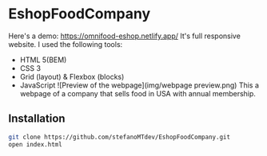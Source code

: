 # EshopFoodCompany
Here's a demo: https://omnifood-eshop.netlify.app/
It's full responsive website.
I used the following tools:
- HTML 5(BEM)
- CSS 3
- Grid (layout) & Flexbox (blocks)
- JavaScript
![Preview of the webpage](img/webpage preview.png)
This a webpage of a company that sells food in USA with annual membership.


## Installation
```sh
git clone https://github.com/stefanoMTdev/EshopFoodCompany.git
open index.html
```
